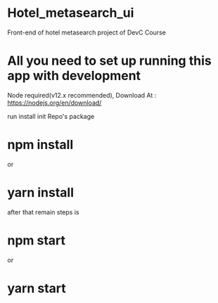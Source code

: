 # Hotel_metasearch_ui
Front-end of hotel metasearch project of DevC Course

# All you need to set up running this app with development

Node required(v12.x recommended), Download At : https://nodejs.org/en/download/

run install init Repo's package
# npm install
or
# yarn install

after that remain steps is

# npm start
or
# yarn start